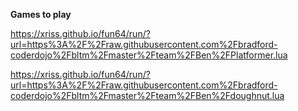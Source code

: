 **Games to play**

https://xriss.github.io/fun64/run/?url=https%3A%2F%2Fraw.githubusercontent.com%2Fbradford-coderdojo%2Fbltm%2Fmaster%2Fteam%2FBen%2FPlatformer.lua

https://xriss.github.io/fun64/run/?url=https%3A%2F%2Fraw.githubusercontent.com%2Fbradford-coderdojo%2Fbltm%2Fmaster%2Fteam%2FBen%2Fdoughnut.lua

